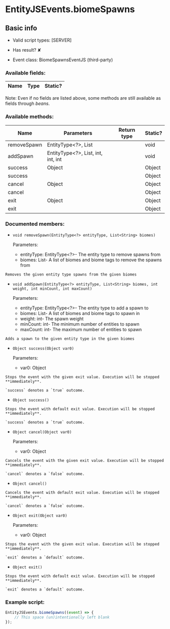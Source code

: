 # EntityJSEvents.biomeSpawns

## Basic info

- Valid script types: [SERVER]

- Has result? ✘

- Event class: BiomeSpawnsEventJS (third-party)

### Available fields:

| Name | Type | Static? |
| ---- | ---- | ------- |

Note: Even if no fields are listed above, some methods are still available as fields through *beans*.

### Available methods:

| Name | Parameters | Return type | Static? |
| ---- | ---------- | ----------- | ------- |
| removeSpawn | EntityType<?>, List<String> |  | void | ✘ |
| addSpawn | EntityType<?>, List<String>, int, int, int |  | void | ✘ |
| success | Object |  | Object | ✘ |
| success |  |  | Object | ✘ |
| cancel | Object |  | Object | ✘ |
| cancel |  |  | Object | ✘ |
| exit | Object |  | Object | ✘ |
| exit |  |  | Object | ✘ |


### Documented members:

- `void removeSpawn(EntityType<?> entityType, List<String> biomes)`

  Parameters:
  - entityType: EntityType<?>- The entity type to remove spawns from
  - biomes: List<String>- A list of biomes and biome tags to remove the spawns from

```
Removes the given entity type spawns from the given biomes
```

- `void addSpawn(EntityType<?> entityType, List<String> biomes, int weight, int minCount, int maxCount)`

  Parameters:
  - entityType: EntityType<?>- The entity type to add a spawn to
  - biomes: List<String>- A list of biomes and biome tags to spawn in
  - weight: int- The spawn weight
  - minCount: int- The minimum number of entities to spawn
  - maxCount: int- The maximum number of entities to spawn

```
Adds a spawn to the given entity type in the given biomes
```

- `Object success(Object var0)`

  Parameters:
  - var0: Object

```
Stops the event with the given exit value. Execution will be stopped **immediately**.

`success` denotes a `true` outcome.
```

- `Object success()`
```
Stops the event with default exit value. Execution will be stopped **immediately**.

`success` denotes a `true` outcome.
```

- `Object cancel(Object var0)`

  Parameters:
  - var0: Object

```
Cancels the event with the given exit value. Execution will be stopped **immediately**.

`cancel` denotes a `false` outcome.
```

- `Object cancel()`
```
Cancels the event with default exit value. Execution will be stopped **immediately**.

`cancel` denotes a `false` outcome.
```

- `Object exit(Object var0)`

  Parameters:
  - var0: Object

```
Stops the event with the given exit value. Execution will be stopped **immediately**.

`exit` denotes a `default` outcome.
```

- `Object exit()`
```
Stops the event with default exit value. Execution will be stopped **immediately**.

`exit` denotes a `default` outcome.
```



### Example script:

```js
EntityJSEvents.biomeSpawns((event) => {
	// This space (un)intentionally left blank
});
```

